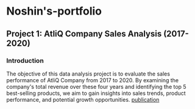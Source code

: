 # Noshin's-portfolio
## Project 1: AtliQ Company Sales Analysis (2017-2020)

### Introduction
The objective of this data analysis project is to evaluate the sales performance of AtliQ Company from 2017 to 2020. By examining the company's total revenue over these four years and identifying the top 5 best-selling products, we aim to gain insights into sales trends, product performance, and potential growth opportunities.
[publication](https://prod-apnortheast-a.online.tableau.com/t/noshinrazaniazec22a102124edaa926/views/SalesInsightsprojectforATLIQ/Dashboard1)
